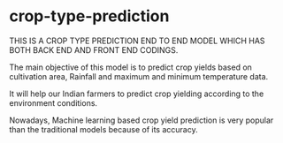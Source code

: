 # crop-type-prediction

THIS IS A CROP TYPE PREDICTION END TO END MODEL WHICH HAS BOTH BACK END AND FRONT END CODINGS.

The main objective of this model is to predict crop yields based on cultivation area, Rainfall and maximum and minimum temperature data. 

It will help our Indian farmers to predict crop yielding according to the environment conditions. 

Nowadays, Machine learning based crop yield prediction is very popular than the traditional models because of its accuracy.
